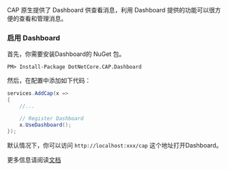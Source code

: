 CAP 原生提供了 Dashboard 供查看消息，利用 Dashboard 提供的功能可以很方便的查看和管理消息。

### 启用 Dashboard

首先，你需要安装Dashboard的 NuGet 包。

```
PM> Install-Package DotNetCore.CAP.Dashboard
```

然后，在配置中添加如下代码：

```csharp
services.AddCap(x =>
{
    //...

    // Register Dashboard
    x.UseDashboard();
});
```

默认情况下，你可以访问 `http://localhost:xxx/cap` 这个地址打开Dashboard。



更多信息请阅读[文档](https://cap.dotnetcore.xyz/user-guide/zh/monitoring/dashboard/)